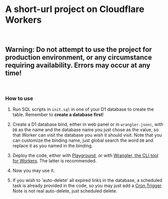 # A short-url project on Cloudflare Workers

<br/>

## Warning: Do not attempt to use the project for production environment, or any circumstance requiring availability. Errors may occur at any time!

<br/>

### How to use

1. Run SQL scripts in `init.sql` in one of your D1 database to create the table. Remember to **create a database first**!

2. Create a D1 database bind, either in web panel or in `wrangler.jsonc`, with `DB` as the name and the database name you just chose as the value, so that Worker can visit the database you wish it should visit.
   Note that you can customize the binding name, just global search the word `DB` and replace it as you named in the binding.

3. Deploy the code, either with [Playground](https://workers.cloudflare.com/playground), or with [Wrangler, the CLI tool for Workers](https://developers.cloudflare.com/workers/wrangler/). The latter is recommended.

4. Now you may use it.

5. If you wish to 'auto-delete' all expired links in the database, a scheduled task is already provided in the code, so you may just add a [Cron Trigger](https://developers.cloudflare.com/workers/configuration/cron-triggers/). Note is not real auto-delete, just scheduled delete.
